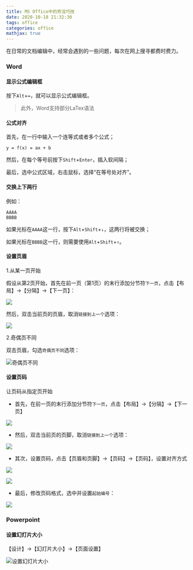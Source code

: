```yaml
---
title: MS Office中的奇淫巧技
date: 2020-10-18 21:32:30
tags: office
categories: office
mathjax: true
---
```


在日常的文档编辑中，经常会遇到的一些问题，每次在网上搜寻都费时费力。

<!--more-->

### Word

#### 显示公式编辑框

按下`Alt`+`=`，就可以显示公式编辑框。

> 此外，Word支持部分LaTex语法

#### 公式对齐

首先，在一行中输入一个连等式或者多个公式；

```
y = f(x) = ax + b
```

然后，在每个等号前按下`Shift`+`Enter`，插入软间隔；

最后，选中公式区域，右击鼠标，选择“在等号处对齐”。

#### 交换上下两行

例如：

```
AAAA
BBBB
```

如果光标在`AAAA`这一行，按下`Alt`+`Shift`+`↓`，这两行将被交换；

如果光标在`BBBB`这一行，则需要使用`Alt`+`Shift`+`↑`。

#### 设置页眉

1.从某一页开始

假设从第2页开始，首先在前一页（第1页）的末行添加分节符`下一页`，点击【布局】→【分隔】→【下一页】：

![](/static/images/word-page-header-start-page1.png)

然后，双击当前页的页眉，取消`链接到上一个`选项：

![](/static/images/word-page-header-start-page2.png)

2.奇偶页不同

双击页眉，勾选`奇偶页不同`选项：

![奇偶页不同](/static/images/word-page-header-different-odd-even-pages.png)

#### 设置页码

让页码从指定页开始

* 首先，在前一页的末行添加分节符`下一页`，点击【布局】→【分隔】→【下一页】

![](/static/images/word-page-number1.png)

* 然后，双击当前页的页脚，取消`链接到上一个`选项：

![](/static/images/word-page-number2.png)

* 其次，设置页码，点击【页眉和页脚】→【页码】→【页码】，设置对齐方式

![](/static/images/word-page-number3.png)

![](/static/images/word-page-number4.png)

* 最后，修改页码格式，选中并设置`起始编号`：

![](/static/images/word-page-number5.png)

### Powerpoint

#### 设置幻灯片大小

【设计】→【幻灯片大小】→【页面设置】

![设置幻灯片大小](/static/images/powerpoint-change-the-size-of-slides.png)
